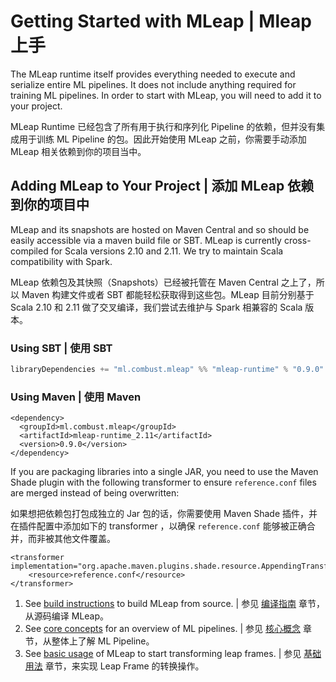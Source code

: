 # Getting Started with MLeap | Mleap 上手

The MLeap runtime itself provides everything needed to execute and serialize entire ML pipelines. It does not include anything required for training ML pipelines. In order to start with MLeap, you will need to add it to your project.

MLeap Runtime 已经包含了所有用于执行和序列化 Pipeline 的依赖，但并没有集成用于训练 ML Pipeline 的包。因此开始使用 MLeap 之前，你需要手动添加 MLeap 相关依赖到你的项目当中。

## Adding MLeap to Your Project | 添加 MLeap 依赖到你的项目中

MLeap and its snapshots are hosted on Maven Central and so should be easily accessible via a maven build file or SBT. MLeap is currently cross-compiled for Scala versions 2.10 and 2.11. We try to maintain Scala compatibility with Spark.

MLeap 依赖包及其快照（Snapshots）已经被托管在 Maven Central 之上了，所以 Maven 构建文件或者 SBT 都能轻松获取得到这些包。MLeap 目前分别基于 Scala 2.10 和 2.11 做了交叉编译，我们尝试去维护与 Spark 相兼容的 Scala 版本。

### Using SBT | 使用 SBT

```sbt
libraryDependencies += "ml.combust.mleap" %% "mleap-runtime" % "0.9.0"
```

### Using Maven | 使用 Maven

```pom
<dependency>
  <groupId>ml.combust.mleap</groupId>
  <artifactId>mleap-runtime_2.11</artifactId>
  <version>0.9.0</version>
</dependency>
```

If you are packaging libraries into a single JAR, you need to use the Maven Shade plugin with the following transformer to ensure `reference.conf` files are merged instead of being overwritten:

如果想把依赖包打包成独立的 Jar 包的话，你需要使用 Maven Shade 插件，并在插件配置中添加如下的 transformer ，以确保 `reference.conf` 能够被正确合并，而非被其他文件覆盖。

```pom
<transformer implementation="org.apache.maven.plugins.shade.resource.AppendingTransformer">
	<resource>reference.conf</resource>
</transformer>
```

1. See [build instructions](./building.html) to build MLeap from source.  | 参见 [编译指南](./building.html) 章节，从源码编译 MLeap。
2. See [core concepts](../core-concepts/) for an overview of ML pipelines. | 参见  [核心概念](../core-concepts/) 章节，从整体上了解 ML Pipeline。
3. See [basic usage](../basic/) of MLeap to start transforming leap frames. | 参见 [基础用法](../basic/) 章节，来实现 Leap Frame 的转换操作。
